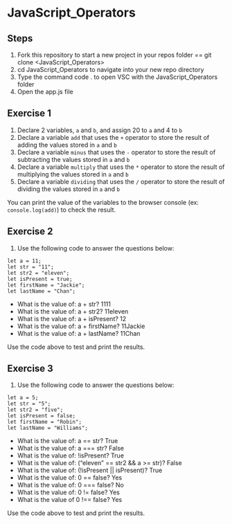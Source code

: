 # JavaScript_Operators

## Steps

1. Fork this repository to start a new project in your repos folder == git clone <JavaScript_Operators>
2. cd JavaScript_Operators to navigate into your new repo directory
3. Type the command code . to open VSC with the JavaScript_Operators folder
4. Open the app.js file

## Exercise 1

1. Declare 2 variables, `a` and `b`, and assign 20 to `a` and 4 to `b`
2. Declare a variable `add` that uses the `+` operator to store the result of adding the values stored in `a` and `b`
3. Declare a variable `minus` that uses the `-` operator to store the result of subtracting the values stored in `a` and `b`
4. Declare a variable `multiply` that uses the `*` operator to store the result of multiplying the values stored in `a` and `b`
5. Declare a variable `dividing` that uses the `/` operator to store the result of dividing the values stored in `a` and `b`

You can print the value of the variables to the browser console (ex: `console.log(add)`) to check the result.

## Exercise 2

1. Use the following code to answer the questions below:

```
let a = 11;
let str = "11";
let str2 = "eleven";
let isPresent = true;
let firstName = "Jackie";
let lastName = "Chan";
```

- What is the value of: a + str? 1111
- What is the value of: a + str2? 11eleven
- What is the value of: a + isPresent? 12
- What is the value of: a + firstName? 11Jackie
- What is the value of: a + lastName? 11Chan

Use the code above to test and print the results.

## Exercise 3

1. Use the following code to answer the questions below:

```
let a = 5;
let str = "5";
let str2 = "five";
let isPresent = false;
let firstName = "Robin";
let lastName = "Williams";
```

- What is the value of: a == str? True
- What is the value of: a === str? False
- What is the value of: !isPresent? True
- What is the value of: (“eleven” == str2 && a >= str)? False
- What is the value of: (!isPresent || isPresent)? True
- What is the value of: 0 == false? Yes
- What is the value of: 0 === false? No
- What is the value of: 0 != false? Yes
- What is the value of 0 !== false? Yes

Use the code above to test and print the results.
